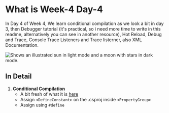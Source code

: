 # What is Week-4 Day-4
In Day 4 of Week 4, We learn conditional compilation as we look a bit in day 3, then Debugger tutorial (it's practical, so i need more time to write in this readme, alternatively you can see in another resource), Hot Reload, Debug and Trace, Console Trace Listeners and Trace listerner, also XML Documentation.

<picture>
  <source media="(prefers-color-scheme: dark)" srcset="https://user-images.githubusercontent.com/25423296/163456776-7f95b81a-f1ed-45f7-b7ab-8fa810d529fa.png">
  <source media="(prefers-color-scheme: light)" srcset="https://user-images.githubusercontent.com/25423296/163456779-a8556205-d0a5-45e2-ac17-42d089e3c3f8.png">
  <img alt="Shows an illustrated sun in light mode and a moon with stars in dark mode." src="https://user-images.githubusercontent.com/25423296/163456779-a8556205-d0a5-45e2-ac17-42d089e3c3f8.png">
</picture>

## In Detail
1. **Conditional Compilation**
    * A bit fresh of what it is [here](https://github.com/ARidwanW/Bootcamp-SE-FMLX/tree/main/Week-4/Day-3#:~:text=In%20Detail-,Conditional%20Compilation,-it%27s%20define%20what)
    * Assign `<DefineConstant>` on the .csproj inside `<PropertyGroup>`
    * Assign using `#define`
